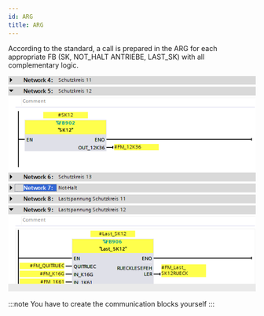 ```yaml
---
id: ARG
title: ARG
---
```


According to the standard, a call is prepared in the ARG for each appropriate FB (SK, NOT_HALT ANTRIEBE, LAST_SK) with all complementary logic.

![img](../../../../assets/docs/generation/programBlocks/safety/Structure.jpg)

:::note
You have to create the communication blocks yourself
:::